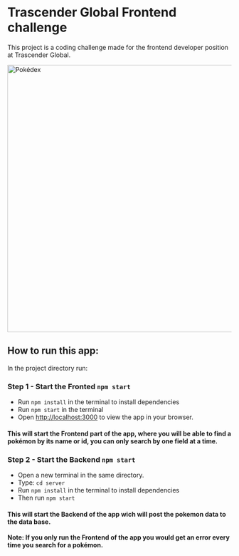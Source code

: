 # Trascender Global Frontend challenge

This project is a coding challenge made for the frontend developer position at Trascender Global.

<img src="https://i.imgur.com/N2r3RfP.jpeg" alt="Pokédex" width="600"/>


## How to run this app:

In the project directory run:

### Step 1 - Start the Fronted `npm start`

- Run `npm install` in the terminal to install dependencies
- Run `npm start` in the terminal
- Open [http://localhost:3000](http://localhost:3000) to view the app in your browser.

#### This will start the Frontend part of the app, where you will be able to find a pokémon by its name or id, you can only search by one field at a time.

### Step 2 - Start the Backend `npm start`

 - Open a new terminal in the same directory.
 - Type: `cd server`
 - Run `npm install` in the terminal to install dependencies
 - Then run `npm start`

#### This will start the Backend of the app wich will post the pokemon data to the data base.
**Note: If you only run the Frontend of the app you would get an error every time you search for a pokémon.**
